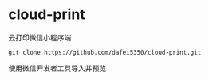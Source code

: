 # cloud-print
云打印微信小程序端

```
git clone https://github.com/dafei5350/cloud-print.git
```
使用微信开发者工具导入并预览

